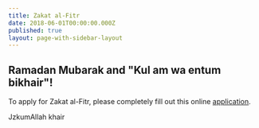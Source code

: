```yaml
---
title: Zakat al-Fitr
date: 2018-06-01T00:00:00.000Z
published: true
layout: page-with-sidebar-layout
---
```

## Ramadan Mubarak and "Kul am wa entum bikhair"!
To apply for Zakat al-Fitr, please completely fill out this online [application](https://forms.gle/GEw6VwpLF7QnZ6et8). 

JzkumAllah khair
